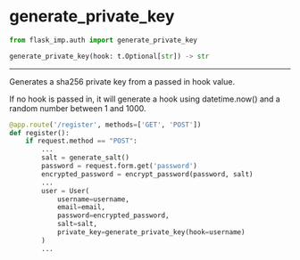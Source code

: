 # generate_private_key

```python
from flask_imp.auth import generate_private_key
```

```python
generate_private_key(hook: t.Optional[str]) -> str
```

---

Generates a sha256 private key from a passed in hook value.

If no hook is passed in, it will generate a hook using datetime.now() and a
random number between 1 and 1000.

```python
@app.route('/register', methods=['GET', 'POST'])
def register():
    if request.method == "POST":
        ...
        salt = generate_salt()
        password = request.form.get('password')
        encrypted_password = encrypt_password(password, salt)
        ...
        user = User(
            username=username,
            email=email,
            password=encrypted_password,
            salt=salt,
            private_key=generate_private_key(hook=username)
        )
        ...
```
